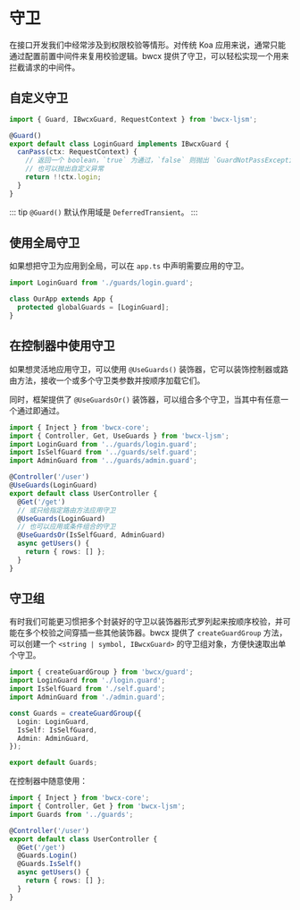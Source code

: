 # 守卫

在接口开发我们中经常涉及到权限校验等情形。对传统 Koa 应用来说，通常只能通过配置前置中间件来复用校验逻辑。bwcx 提供了守卫，可以轻松实现一个用来拦截请求的中间件。

## 自定义守卫

```typescript
import { Guard, IBwcxGuard, RequestContext } from 'bwcx-ljsm';

@Guard()
export default class LoginGuard implements IBwcxGuard {
  canPass(ctx: RequestContext) {
    // 返回一个 boolean，`true` 为通过，`false` 则抛出 `GuardNotPassException` 异常
    // 也可以抛出自定义异常
    return !!ctx.login;
  }
}
```

::: tip
`@Guard()` 默认作用域是 `DeferredTransient`。
:::

## 使用全局守卫

如果想把守卫为应用到全局，可以在 `app.ts` 中声明需要应用的守卫。

```typescript {4}
import LoginGuard from './guards/login.guard';

class OurApp extends App {
  protected globalGuards = [LoginGuard];
}
```

## 在控制器中使用守卫

如果想灵活地应用守卫，可以使用 `@UseGuards()` 装饰器，它可以装饰控制器或路由方法，接收一个或多个守卫类参数并按顺序加载它们。

同时，框架提供了 `@UseGuardsOr()` 装饰器，可以组合多个守卫，当其中有任意一个通过即通过。

```typescript {8,11-14}
import { Inject } from 'bwcx-core';
import { Controller, Get, UseGuards } from 'bwcx-ljsm';
import LoginGuard from '../guards/login.guard';
import IsSelfGuard from '../guards/self.guard';
import AdminGuard from '../guards/admin.guard';

@Controller('/user')
@UseGuards(LoginGuard)
export default class UserController {
  @Get('/get')
  // 或只给指定路由方法应用守卫
  @UseGuards(LoginGuard)
  // 也可以应用或条件组合的守卫
  @UseGuardsOr(IsSelfGuard, AdminGuard)
  async getUsers() {
    return { rows: [] };
  }
}
```

## 守卫组

有时我们可能更习惯把多个封装好的守卫以装饰器形式罗列起来按顺序校验，并可能在多个校验之间穿插一些其他装饰器。bwcx 提供了 `createGuardGroup` 方法，可以创建一个 `<string | symbol, IBwcxGuard>` 的守卫组对象，方便快速取出单个守卫。

```typescript
import { createGuardGroup } from 'bwcx/guard';
import LoginGuard from './login.guard';
import IsSelfGuard from './self.guard';
import AdminGuard from './admin.guard';

const Guards = createGuardGroup({
  Login: LoginGuard,
  IsSelf: IsSelfGuard,
  Admin: AdminGuard,
});

export default Guards;
```

在控制器中随意使用：

```typescript {8-9}
import { Inject } from 'bwcx-core';
import { Controller, Get } from 'bwcx-ljsm';
import Guards from '../guards';

@Controller('/user')
export default class UserController {
  @Get('/get')
  @Guards.Login()
  @Guards.IsSelf()
  async getUsers() {
    return { rows: [] };
  }
}
```
